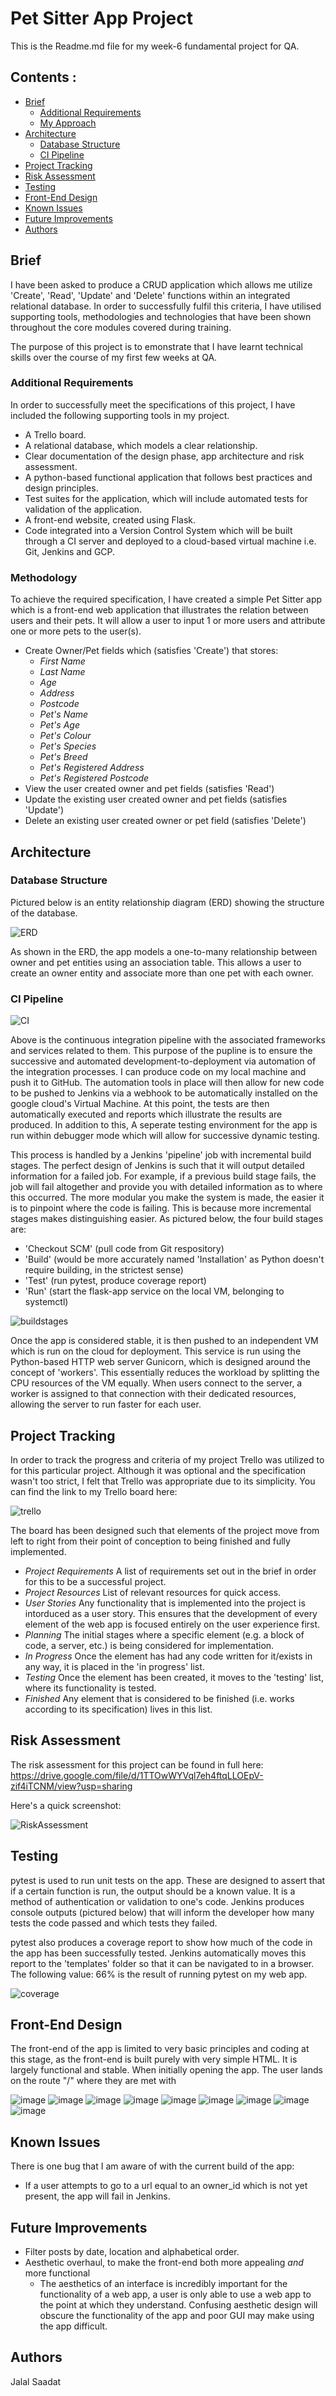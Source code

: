 # Pet Sitter App Project

This is the Readme.md file for my week-6 fundamental project for QA.

## Contents :
* [Brief](#brief)
   * [Additional Requirements](#additional-requirements)
   * [My Approach](#my-approach)
* [Architecture](#architecture)
   * [Database Structure](#database-structure)
   * [CI Pipeline](#ci-pipeline)
* [Project Tracking](#project-tracking)
* [Risk Assessment](#risk-assessment)
* [Testing](#testing)
* [Front-End Design](#front-end-design)
* [Known Issues](#known-issues)
* [Future Improvements](#future-improvements)
* [Authors](#authors)

## Brief
I have been asked to produce a CRUD application which allows me utilize 'Create', 'Read', 'Update' and 'Delete' functions within an integrated relational database. In order to successfully fulfil this criteria, I have utilised supporting tools, methodologies and technologies that have been shown throughout the core modules covered during training.

The purpose of this project is to emonstrate that I have learnt technical skills over the course of my first few weeks at QA.

### Additional Requirements
In order to successfully meet the specifications of this project, I have included the following supporting tools in my project.

* A Trello board.
* A relational database, which models a clear relationship.
* Clear documentation of the design phase, app architecture and risk assessment.
* A python-based functional application that follows best practices and design principles.
* Test suites for the application, which will include automated tests for validation of the application.
* A front-end website, created using Flask.
* Code integrated into a Version Control System which will be built through a CI server and deployed to a cloud-based virtual machine i.e. Git, Jenkins and GCP.

### Methodology
To achieve the required specification, I have created a simple Pet Sitter app which is a front-end web application that illustrates the  relation between users and their pets. It will allow a user to input 1 or more users and attribute one or more pets to the user(s).

* Create Owner/Pet fields which (satisfies 'Create') that stores:
   * *First Name*
   * *Last Name*
   * *Age*
   * *Address*
   * *Postcode*
   * *Pet's Name*
   * *Pet's Age*
   * *Pet's Colour*
   * *Pet's Species*
   * *Pet's Breed*
   * *Pet's Registered Address*
   * *Pet's Registered Postcode*
* View the user created owner and pet fields (satisfies 'Read')
* Update the existing user created owner and pet fields (satisfies 'Update')
* Delete an existing user created owner or pet field (satisfies 'Delete')

## Architecture
### Database Structure
Pictured below is an entity relationship diagram (ERD) showing the structure of the database.

![ERD](images/ERD.jpg)

As shown in the ERD, the app models a one-to-many relationship between owner and pet entities using an association table. This allows a user to create an owner entity and associate more than one pet with each owner.

### CI Pipeline
![CI](images/Harry.jpg)

 Above is the continuous integration pipeline with the associated frameworks and services related to them. This purpose of the pupline is to ensure the successive and automated development-to-deployment via automation of the integration processes. I can produce code on my local machine and push it to GitHub. The automation tools in place will then allow for new code to be pushed to Jenkins via a webhook to be automatically installed on the google cloud's Virtual Machine. At this point, the tests are then automatically executed and reports which illustrate the results are produced. In addition to this, A seperate testing environment for the app is  run within debugger mode which will allow for successive dynamic testing.

This process is handled by a Jenkins 'pipeline' job with incremental build stages. The perfect design of Jenkins is such that it will output detailed information for a failed job. For example, if a previous build stage fails, the job will fail altogether and provide you with detailed information as to where this occurred. The more modular you make the system is made, the easier it is to pinpoint where the code is failing. This is because more incremental stages makes distinguishing easier. As pictured below, the four build stages are:
* 'Checkout SCM' (pull code from Git respository)
* 'Build' (would be more accurately named 'Installation' as Python doesn't require building, in the strictest sense)
* 'Test' (run pytest, produce coverage report) 
* 'Run' (start the flask-app service on the local VM, belonging to systemctl)

![buildstages](images/Build.jpg)

Once the app is considered stable, it is then pushed to an independent VM which is run on the cloud for deployment. This service is run using the Python-based HTTP web server Gunicorn, which is designed around the concept of 'workers'. This essentially reduces the workload by splitting the CPU resources of the VM equally. When users connect to the server, a worker is assigned to that connection with their dedicated resources, allowing the server to run faster for each user.

## Project Tracking
In order to track the progress and criteria of my project Trello was utilized to for this particular project. Although it was optional and the specification wasn't too strict, I felt that Trello was appropriate due to its simplicity.
You can find the link to my Trello board here:

![trello](https://trello.com/b/ateuNpyv/petsitter)

The board has been designed such that elements of the project move from left to right from their point of conception to being finished and fully implemented.
* *Project Requirements*
   A list of requirements set out in the brief in order for this to be a successful project.
* *Project Resources*
   List of relevant resources for quick access.
* *User Stories*
   Any functionality that is implemented into the project is intorduced as a user story. This ensures that the development of every element of the web app is focused entirely on the user experience first.
* *Planning*
   The initial stages where a specific element (e.g. a block of code, a server, etc.) is being considered for implementation.
* *In Progress*
   Once the element has had any code written for it/exists in any way, it is placed in the 'in progress' list.
* *Testing*
   Once the element has been created, it moves to the 'testing' list, where its functionality is tested.
* *Finished*
   Any element that is considered to be finished (i.e. works according to its specification) lives in this list.

## Risk Assessment
The risk assessment for this project can be found in full here: https://drive.google.com/file/d/1TTOwWYVql7eh4ftqLLOEpV-zif4iTCNM/view?usp=sharing

Here's a quick screenshot:

![RiskAssessment](images/risk_assessment.jpg)

## Testing
pytest is used to run unit tests on the app. These are designed to assert that if a certain function is run, the output should be a known value. It is a method of authentication or validation to one's code. Jenkins produces console outputs (pictured below) that will inform the developer how many tests the code passed and which tests they failed.

pytest also produces a coverage report to show how much of the code in the app has been successfully tested. Jenkins automatically moves this report to the 'templates' folder so that it can be navigated to in a browser. The following value: 66% is the result of running pytest on my web app.

![coverage](images/unit_testing.jpg)

## Front-End Design
The front-end of the app is limited to very basic principles and coding at this stage, as the front-end is built purely with very simple HTML. It is largely functional and stable. When initially opening the app. The user lands on the route "/" where they are met with

![image](images/1-home.JPG)
![image](images/2-add_owner.JPG)
![image](images/3-added_pet.JPG)
![image](images/4-add_pet.JPG)
![image](images/5-added_pet.JPG)
![image](images/6-updated_pet.JPG)
![image](images/7-updated_owner.JPG)
![image](images/7-updated_owner.JPG)
![image](images/8-deleted_owner_entry.JPG)

## Known Issues
There is one bug that I am aware of with the current build of the app:
* If a user attempts to go to a url equal to an owner_id which is not yet present, the app will fail in Jenkins.
## Future Improvements
* Filter posts by date, location and alphabetical order.
* Aesthetic overhaul, to make the front-end both more appealing *and* more functional
   * The aesthetics of an interface is incredibly important for the functionality of a web app, a user is only able to use a web app to the point at which they understand. Confusing aesthetic design will obscure the functionality of the app and poor GUI may make using the app difficult.

## Authors
Jalal Saadat
